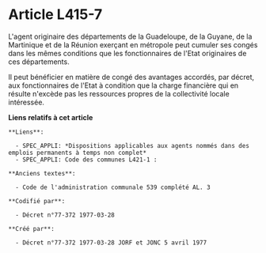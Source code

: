 # Article L415-7

L'agent originaire des départements de la Guadeloupe, de la Guyane, de la Martinique et de la Réunion exerçant en métropole
peut cumuler ses congés dans les mêmes conditions que les fonctionnaires de l'Etat originaires de ces départements.

Il peut bénéficier en matière de congé des avantages accordés, par décret, aux fonctionnaires de l'Etat à condition que la
charge financière qui en résulte n'excède pas les ressources propres de la collectivité locale intéressée.

**Liens relatifs à cet article**

	**Liens**:

	  - SPEC_APPLI: *Dispositions applicables aux agents nommés dans des emplois permanents à temps non complet*
	  - SPEC_APPLI: Code des communes L421-1 :

	**Anciens textes**:

	  - Code de l'administration communale 539 complété AL. 3

	**Codifié par**:

	  - Décret n°77-372 1977-03-28

	**Créé par**:

	  - Décret n°77-372 1977-03-28 JORF et JONC 5 avril 1977
